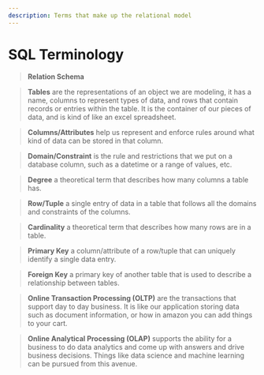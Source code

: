 ```yaml
---
description: Terms that make up the relational model
---
```


# SQL Terminology

> **Relation Schema**

> **Tables** are the representations of an object we are modeling, it has a name, columns to represent types of data, and rows that contain records or entries within the table. It is the container of our pieces of data, and is kind of like an excel spreadsheet.

> **Columns/Attributes** help us represent and enforce rules around what kind of data can be stored in that column.

> **Domain/Constraint** is the rule and restrictions that we put on a database column, such as a datetime or a range of values, etc.

> **Degree** a theoretical term that describes how many columns a table has.

> **Row/Tuple** a single entry of data in a table that follows all the domains and constraints of the columns.

> **Cardinality** a theoretical term that describes how many rows are in a table.

> **Primary Key** a column/attribute of a row/tuple that can uniquely identify a single data entry.

> **Foreign Key** a primary key of another table that is used to describe a relationship between tables.

> **Online Transaction Processing \(OLTP\)** are the transactions that support day to day business. It is like our application storing data such as document information, or how in amazon you can add things to your cart.

> **Online Analytical Processing \(OLAP\)** supports the ability for a business to do data analytics and come up with answers and drive business decisions. Things like data science and machine learning can be pursued from this avenue.



